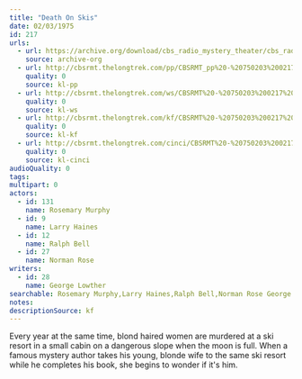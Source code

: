 ```yaml
---
title: "Death On Skis"
date: 02/03/1975
id: 217
urls: 
  - url: https://archive.org/download/cbs_radio_mystery_theater/cbs_radio_mystery_theater-0201-0250.zip/cbs_radio_mystery_theater-0201-0250%2Fcbsrmt_0217_death_on_skis.mp3
    source: archive-org
  - url: http://cbsrmt.thelongtrek.com/pp/CBSRMT_pp%20-%20750203%200217%20Death%20on%20Skis.mp3
    quality: 0
    source: kl-pp
  - url: http://cbsrmt.thelongtrek.com/ws/CBSRMT%20-%20750203%200217%20Death%20On%20Skis_ws.mp3
    quality: 0
    source: kl-ws
  - url: http://cbsrmt.thelongtrek.com/kf/CBSRMT%20-%20750203%200217%20Death%20On%20Skis_kf.mp3
    quality: 0
    source: kl-kf
  - url: http://cbsrmt.thelongtrek.com/cinci/CBSRMT%20-%20750203%200217%20Death%20On%20Skis%20(rr%20800718)_cinci.mp3
    quality: 0
    source: kl-cinci
audioQuality: 0
tags: 
multipart: 0
actors:  
  - id: 131
    name: Rosemary Murphy  
  - id: 9
    name: Larry Haines  
  - id: 12
    name: Ralph Bell  
  - id: 27
    name: Norman Rose
writers:  
  - id: 28
    name: George Lowther
searchable: Rosemary Murphy,Larry Haines,Ralph Bell,Norman Rose George Lowther
notes: 
descriptionSource: kf
---
```

Every year at the same time, blond haired women are murdered at a ski resort in a small cabin on a dangerous slope when the moon is full. When a famous mystery author takes his young, blonde wife to the same ski resort while he completes his book, she begins to wonder if it's him.
